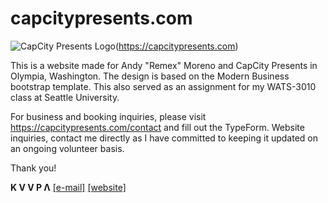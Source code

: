 # capcitypresents.com

![CapCity Presents Logo][logo](https://capcitypresents.com)

This is a website made for Andy "Remex" Moreno and CapCity Presents in Olympia, Washington. The design is based on the Modern Business bootstrap template. This also served as an assignment for my WATS-3010 class at Seattle University.

For business and booking inquiries, please visit https://capcitypresents.com/contact and fill out the TypeForm. Website inquiries, contact me directly as I have committed to keeping it updated on an ongoing volunteer basis.

Thank you!

**K V V P Λ** [[e-mail]](mailto:hi@kvvpa.com) [[website]](https://kvvpa.com)

[logo]: https://capcitypresents.com/logo/opt-320/logo-txt-blk-whttext.png
